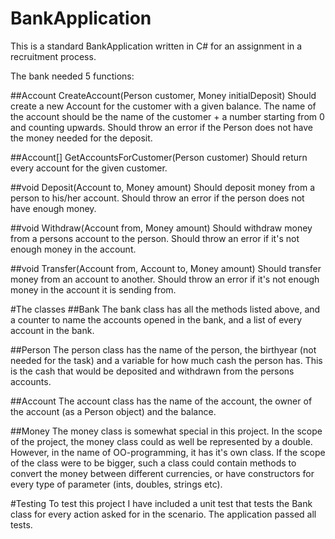 # BankApplication
This is a standard BankApplication written in C# for an assignment in a recruitment process.

The bank needed 5 functions:

##Account CreateAccount(Person customer, Money initialDeposit)
Should create a new Account for the customer with a given balance. The name of the account should be the name of the customer + a number starting from 0 and counting upwards.
Should throw an error if the Person does not have the money needed for the deposit.

##Account[] GetAccountsForCustomer(Person customer)
Should return every account for the given customer.

##void Deposit(Account to, Money amount)
Should deposit money from a person to his/her account. Should throw an error if the person does not have enough money.

##void Withdraw(Account from, Money amount)
Should withdraw money from a persons account to the person. Should throw an error if it's not enough money in the account.

##void Transfer(Account from, Account to, Money amount)
Should transfer money from an account to another. Should throw an error if it's not enough money in the account it is sending from.

#The classes
##Bank
The bank class has all the methods listed above, and a counter to name the accounts opened in the bank, and a list of every account in the bank.

##Person
The person class has the name of the person, the birthyear (not needed for the task) and a variable for how much cash the person has. This is the cash that would be deposited and withdrawn from the persons accounts.

##Account
The account class has the name of the account, the owner of the account (as a Person object) and the balance.

##Money
The money class is somewhat special in this project. In the scope of the project, the money class could as well be represented by a double. However, in the name of OO-programming, it has it's own class. 
If the scope of the class were to be bigger, such a class could contain methods to convert the money between different currencies, or have constructors for every type of parameter (ints, doubles, strings etc).

#Testing
To test this project I have included a unit test that tests the Bank class for every action asked for in the scenario. The application passed all tests.


